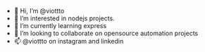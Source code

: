 - 👋 Hi, I’m @viottto
- 👀 I’m interested in nodejs projects.
- 🌱 I’m currently learning express
- 💞️ I’m looking to collaborate on opensource automation projects
- 📫 @viottto on instagram and linkedin

<!---
viottto/viottto is a ✨ special ✨ repository because its `README.md` (this file) appears on your GitHub profile.
You can click the Preview link to take a look at your changes.
--->
